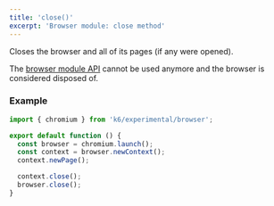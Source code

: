 ```yaml
---
title: 'close()'
excerpt: 'Browser module: close method'
---
```


Closes the browser and all of its pages (if any were opened).

The [browser module API](/javascript-api/k6-experimental/browser#browser-module-api) cannot be used anymore and the browser is considered disposed of.


### Example

<CodeGroup labels={[]}>

```javascript
import { chromium } from 'k6/experimental/browser';

export default function () {
  const browser = chromium.launch();
  const context = browser.newContext();
  context.newPage();

  context.close();
  browser.close();
}
```

</CodeGroup>